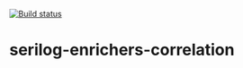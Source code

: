 [![Build status](https://ci.appveyor.com/api/projects/status/deu8u7lck3oorwex/branch/master?svg=true)](https://ci.appveyor.com/project/CollectorHeimdal/serilog-enrichers-correlation/branch/master)

# serilog-enrichers-correlation